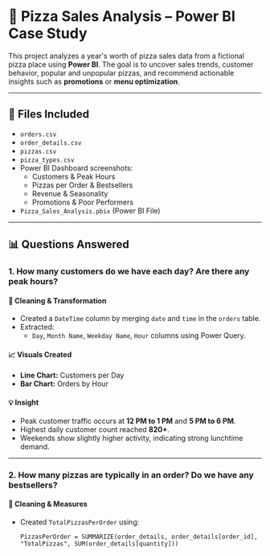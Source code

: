 # 🍕 Pizza Sales Analysis – Power BI Case Study

This project analyzes a year's worth of pizza sales data from a fictional pizza place using **Power BI**. The goal is to uncover sales trends, customer behavior, popular and unpopular pizzas, and recommend actionable insights such as **promotions** or **menu optimization**.

---

## 📁 Files Included

- `orders.csv`
- `order_details.csv`
- `pizzas.csv`
- `pizza_types.csv`
- Power BI Dashboard screenshots:
  - Customers & Peak Hours
  - Pizzas per Order & Bestsellers
  - Revenue & Seasonality
  - Promotions & Poor Performers
- `Pizza_Sales_Analysis.pbix` (Power BI File)

---

## 📊 Questions Answered

### 1. **How many customers do we have each day? Are there any peak hours?**

#### 🔧 Cleaning & Transformation
- Created a `DateTime` column by merging `date` and `time` in the `orders` table.
- Extracted:
  - `Day`, `Month Name`, `Weekday Name`, `Hour` columns using Power Query.

#### 📈 Visuals Created
- **Line Chart:** Customers per Day
- **Bar Chart:** Orders by Hour

#### 💡 Insight
- Peak customer traffic occurs at **12 PM to 1 PM** and **5 PM to 6 PM**.
- Highest daily customer count reached **820+**.
- Weekends show slightly higher activity, indicating strong lunchtime demand.

---

### 2. **How many pizzas are typically in an order? Do we have any bestsellers?**

#### 🔧 Cleaning & Measures
- Created `TotalPizzasPerOrder` using:
  ```dax
  PizzasPerOrder = SUMMARIZE(order_details, order_details[order_id], "TotalPizzas", SUM(order_details[quantity]))
